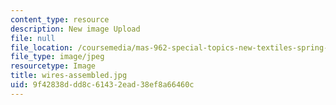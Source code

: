 ```yaml
---
content_type: resource
description: New image Upload
file: null
file_location: /coursemedia/mas-962-special-topics-new-textiles-spring-2010/9f42838ddd8c61432ead38ef8a66460c_wires-assembled.jpg
file_type: image/jpeg
resourcetype: Image
title: wires-assembled.jpg
uid: 9f42838d-dd8c-6143-2ead-38ef8a66460c
---
```

